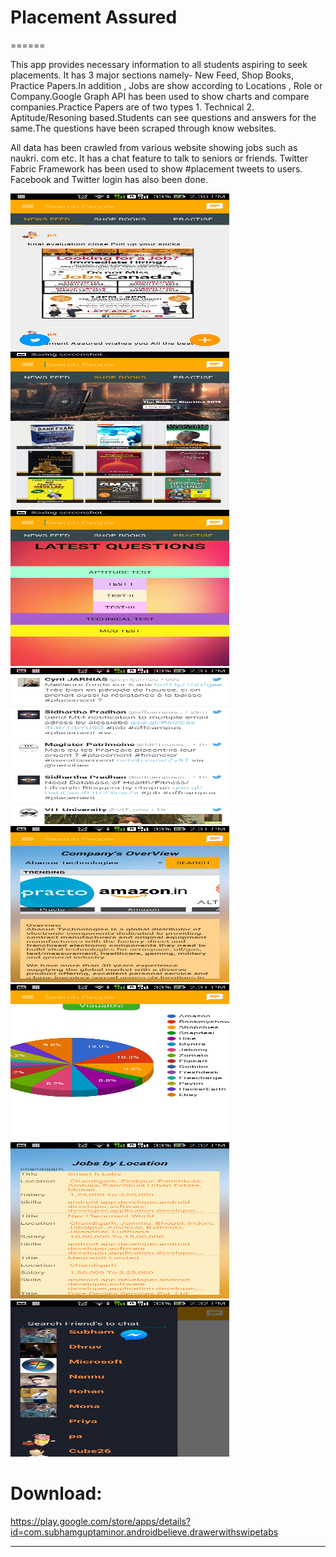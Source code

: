 # Placement Assured
======

This app provides necessary information to all students aspiring to seek placements. It has 3 major sections namely- New Feed, Shop Books, Practice Papers.In addition , Jobs are show according to Locations , Role or Company.Google Graph API has been used to show charts and compare companies.Practice Papers are of two types 1. Technical 2. Aptitude/Resoning based.Students can see questions and answers for the same.The questions have been scraped through know websites.

All data has been crawled from various website showing jobs such as naukri. com etc.
It has a chat feature to talk to seniors or friends. 
Twitter Fabric Framework has been used to show #placement tweets to users.
Facebook and Twitter login has also been done.



<img src="/screenshots/1.jpg" width="350" height="250">
<img src="/screenshots/2.jpg" width="350" height="250">
<img src="/screenshots/3.jpg" width="350" height="250">
<img src="/screenshots/4.jpg" width="350" height="250">
<img src="/screenshots/5.jpg" width="350" height="250">
<img src="/screenshots/6.jpg" width="350" height="250">
<img src="/screenshots/7.jpg" width="350" height="250">
<img src="/screenshots/8.jpg" width="350" height="250">




# Download:

https://play.google.com/store/apps/details?id=com.subhamguptaminor.androidbelieve.drawerwithswipetabs

---
